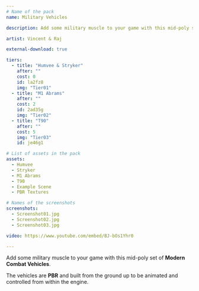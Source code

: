 ```yaml
---
# Name of the pack
name: Military Vehicles

description: Add some military muscle to your game with this mid-poly set of Modern Combat Vehicles.

artist: Vincent & Raj

external-download: true

tiers:
  - title: "Humvee & Stryker"
    after: ""
    cost: 0
    id: la2fz8
    img: "Tier01"
  - title: "M1 Abrams"
    after: ""
    cost: 2
    id: 2ad35g
    img: "Tier02"
  - title: "T90"
    after: ""
    cost: 5
    img: "Tier03"
    id: je46g1

# List of assets in the pack
assets:
  - Humvee
  - Stryker
  - M1 Abrams
  - T90
  - Example Scene
  - PBR Textures

# Names of the screenshots
screenshots:
  - Screenshot01.jpg
  - Screenshot02.jpg
  - Screenshot03.jpg

video: https://www.youtube.com/embed/BJ-bOs1Yhr0

---
```


Add some military muscle to your game with this mid-poly set of **Modern Combat Vehicles**.

The vehicles are **PBR** and built from the ground up to be animated and controlled from within the engine.